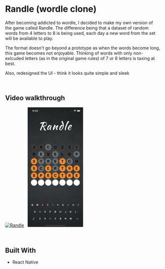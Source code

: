 # Randle (wordle clone)

After becoming addicted to wordle, I decided to make my own version of the game called Randle. The difference being that a dataset of random words from 4 letters to 8 is being used, each day a new word from the set will be available to play.

The format doesn't go beyond a prototype as when the words become long, this game becomes not enjoyable. Thinking of words with only non-exlcuded letters (as in the original game rules) of 7 or 8 letters is taxing at best.

Also, redesigned the UI - think it looks quite simple and sleek




<br/>

## Video walkthrough

[![Randle](http://img.youtube.com/vi/6BBU-4sTHY8/0.jpg)](http://www.youtube.com/watch?v=6BBU-4sTHY8 "Randle")&nbsp;&nbsp;
<img src="https://github.com/carlhtech/carlhtech/blob/main/Images/Randle_1.png" width="180"/>&nbsp;&nbsp;







<br/>


## Built With

* React Native









